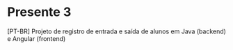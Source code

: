 # Presente 3
[PT-BR] Projeto de registro de entrada e saída de alunos em Java (backend) e Angular (frontend)
